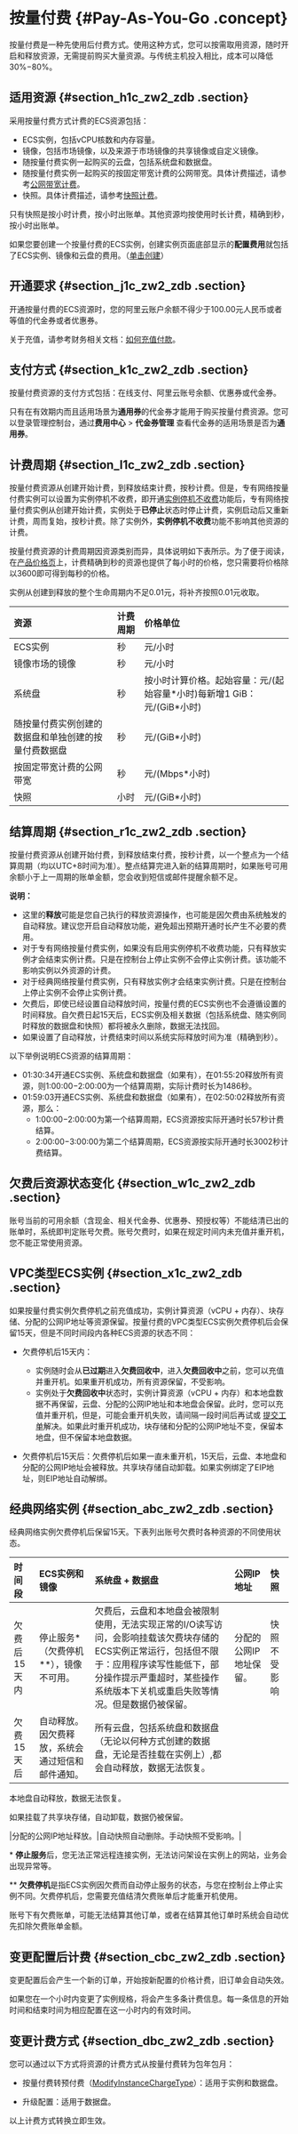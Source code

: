 # 按量付费 {#Pay-As-You-Go .concept}

按量付费是一种先使用后付费方式。使用这种方式，您可以按需取用资源，随时开启和释放资源，无需提前购买大量资源。与传统主机投入相比，成本可以降低30%−80%。

## 适用资源 {#section_h1c_zw2_zdb .section}

采用按量付费方式计费的ECS资源包括：

-   ECS实例，包括vCPU核数和内存容量。
-   镜像，包括市场镜像，以及来源于市场镜像的共享镜像或自定义镜像。
-   随按量付费实例一起购买的云盘，包括系统盘和数据盘。
-   随按量付费实例一起购买的按固定带宽计费的公网带宽。具体计费描述，请参考[公网带宽计费](cn.zh-CN/产品定价/公网带宽计费.md#)。
-   快照。具体计费描述，请参考[快照计费](cn.zh-CN/产品定价/快照计费方式.md#)。

只有快照是按小时计费，按小时出账单。其他资源均按使用时长计费，精确到秒，按小时出账单。

如果您要创建一个按量付费的ECS实例，创建实例页面底部显示的**配置费用**就包括了ECS实例、镜像和云盘的费用。（[单击创建](https://ecs-buy.aliyun.com/wizard/#/prepay/cn-beijing)）

## 开通要求 {#section_j1c_zw2_zdb .section}

开通按量付费的ECS资源时，您的阿里云账户余额不得少于100.00元人民币或者等值的代金券或者优惠券。

关于充值，请参考财务相关文档：[如何充值付款](https://help.aliyun.com/document_detail/37107.html)。

## 支付方式 {#section_k1c_zw2_zdb .section}

按量付费资源的支付方式包括：在线支付、阿里云账号余额、优惠券或代金券。

只有在有效期内而且适用场景为**通用券**的代金券才能用于购买按量付费资源。您可以登录管理控制台，通过**费用中心** \> **代金券管理** 查看代金券的适用场景是否为**通用券**。

## 计费周期 {#section_l1c_zw2_zdb .section}

按量付费资源从创建开始计费，到释放结束计费，按秒计费。但是，专有网络按量付费实例可以设置为实例停机不收费，即开通[实例停机不收费](cn.zh-CN/产品定价/按量付费实例停机不收费.md#)功能后，专有网络按量付费实例从创建开始计费，实例处于**已停止**状态时停止计费，实例启动后又重新计费，周而复始，按秒计费。除了实例外，**实例停机不收费**功能不影响其他资源的计费。

按量付费资源的计费周期因资源类别而异，具体说明如下表所示。为了便于阅读，在[产品价格页](https://www.aliyun.com/price/product#/ecs/detail)上，计费精确到秒的资源也提供了每小时的价格，您只需要将价格除以3600即可得到每秒的价格。

实例从创建到释放的整个生命周期内不足0.01元，将补齐按照0.01元收取。

|资源|计费周期|价格单位|
|:-|:---|:---|
|ECS实例|秒|元/小时|
|镜像市场的镜像|秒|元/小时|
|系统盘|秒|按小时计算价格。起始容量：元/\(起始容量\*小时\)每新增1 GiB：元/\(GiB\*小时\)|
|随按量付费实例创建的数据盘和单独创建的按量付费数据盘|秒|元/\(GiB\*小时\)|
|按固定带宽计费的公网带宽|秒|元/\(Mbps\*小时\)|
|快照|小时|元/\(GiB\*小时\)|

## 结算周期 {#section_r1c_zw2_zdb .section}

按量付费资源从创建开始付费，到释放结束付费，按秒计费，以一个整点为一个结算周期（均以UTC+8时间为准）。整点结算完进入新的结算周期时，如果账号可用余额小于上一周期的账单金额，您会收到短信或邮件提醒余额不足。

**说明：** 

-   这里的**释放**可能是您自己执行的释放资源操作，也可能是因欠费由系统触发的自动释放。建议您开启自动释放功能，避免超出预期开通时长产生不必要的费用。
-   对于专有网络按量付费实例，如果没有启用实例停机不收费功能，只有释放实例才会结束实例计费。只是在控制台上停止实例不会停止实例计费。该功能不影响实例以外资源的计费。
-   对于经典网络按量付费实例，只有释放实例才会结束实例计费。只是在控制台上停止实例不会停止实例计费。
-   欠费后，即使已经设置自动释放时间，按量付费的ECS实例也不会遵循设置的时间释放。自欠费日起15天后，ECS实例及相关数据（包括系统盘、随实例同时释放的数据盘和快照）都将被永久删除，数据无法找回。
-   如果设置了自动释放，计费结束时间以系统实际释放时间为准（精确到秒）。

以下举例说明ECS资源的结算周期：

-   01:30:34开通ECS实例、系统盘和数据盘（如果有），在01:55:20释放所有资源，则1:00:00−2:00:00为一个结算周期，实际计费时长为1486秒。
-   01:59:03开通ECS实例、系统盘和数据盘（如果有），在02:50:02释放所有资源，那么：
    -   1:00:00−2:00:00为第一个结算周期，ECS资源按实际开通时长57秒计费结算。
    -   2:00:00−3:00:00为第二个结算周期，ECS资源按实际开通时长3002秒计费结算。

## 欠费后资源状态变化 {#section_w1c_zw2_zdb .section}

账号当前的可用余额（含现金、相关代金券、优惠券、预授权等）不能结清已出的账单时，系统即判定账号欠费。账号欠费时，如果在规定时间内未充值并重开机，您不能正常使用资源。

## VPC类型ECS实例 {#section_x1c_zw2_zdb .section}

如果按量付费实例欠费停机之前充值成功，实例计算资源（vCPU + 内存）、块存储、分配的公网IP地址等资源保留。按量付费的VPC类型ECS实例欠费停机后会保留15天，但是不同时间段内各种ECS资源的状态不同：

-   欠费停机后15天内：

    -   实例随时会从**已过期**进入**欠费回收中**，进入**欠费回收中**之前，您可以充值并重开机。如果重开机成功，所有资源保留，不受影响。
    -   实例处于**欠费回收中**状态时，实例计算资源（vCPU + 内存）和本地盘数据不再保留，云盘、分配的公网IP地址和本地盘会保留。此时，您可以充值并重开机，但是，可能会重开机失败，请间隔一段时间后再试或 [提交工单](https://selfservice.console.aliyun.com/ticket/createIndex)解决。如果此时重开机成功，块存储和分配的公网IP地址不变，保留本地盘，但不保留本地盘数据。
-   欠费停机后15天后：欠费停机后如果一直未重开机，15天后，云盘、本地盘和分配的公网IP地址会被释放。共享块存储自动卸载。如果实例绑定了EIP地址，则EIP地址自动解绑。


## 经典网络实例 {#section_abc_zw2_zdb .section}

经典网络实例欠费停机后保留15天。下表列出账号欠费时各种资源的不同使用状态。

|时间段|ECS实例和镜像|系统盘 + 数据盘|公网IP地址|快照|
|:--|:-------|:--------|:-----|:-|
|欠费后15天内|停止服务\*（欠费停机\*\*），镜像不可用。|欠费后，云盘和本地盘会被限制使用，无法实现正常的I/O读写访问，会影响挂载该欠费块存储的ECS实例正常运行，包括但不限于：应用程序读写性能低下，部分操作提示严重超时，某些操作系统版本下关机或重启失败等情况。但是数据仍被保留。|分配的公网IP地址保留。|快照不受影响|
|欠费15天后|自动释放。因欠费释放，系统会通过短信和邮件通知。| 所有云盘，包括系统盘和数据盘（无论以何种方式创建的数据盘，无论是否挂载在实例上）,都会自动释放，数据无法恢复。

 本地盘自动释放，数据无法恢复。

 如果挂载了共享块存储，自动卸载，数据仍被保留。

 |分配的公网IP地址释放。|自动快照自动删除。手动快照不受影响。|

\* **停止服务**后，您无法正常远程连接实例，无法访问架设在实例上的网站，业务会出现异常等。

\*\* **欠费停机**是指ECS实例因欠费而自动停止服务的状态，与您在控制台上停止实例不同。欠费停机后，您需要充值结清欠费账单后才能重开机使用。

账号下有欠费账单，可能无法结算其他订单，或者在结算其他订单时系统会自动优先扣除欠费账单金额。

## 变更配置后计费 {#section_cbc_zw2_zdb .section}

变更配置后会产生一个新的订单，开始按新配置的价格计费，旧订单会自动失效。

如果您在一个小时内变更了实例规格，将会产生多条计费信息。每一条信息的开始时间和结束时间为相应配置在这一小时内的有效时间。

## 变更计费方式 {#section_dbc_zw2_zdb .section}

您可以通过以下方式将资源的计费方式从按量付费转为包年包月：

-   按量付费转预付费（[ModifyInstanceChargeType](../../../../cn.zh-CN/API参考/实例/ModifyInstanceChargeType.md#)）：适用于实例和数据盘。

-   升级配置：适用于数据盘。


以上计费方式转换立即生效。

